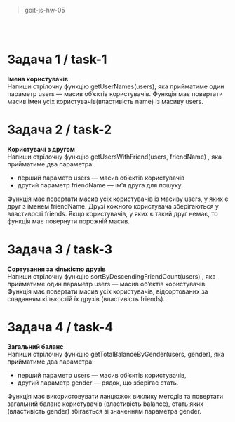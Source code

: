 <blockquote>goit-js-hw-05</blockquote><br><br>

<h1>Задача 1 / task-1</h1>
<p><strong>Імена користувачів</strong> <br>
Напиши стрілочну функцію getUserNames(users), яка прийматиме один параметр users — масив об’єктів користувачів. Функція має повертати масив імен усіх користувачів(властивість name) із масиву users.</p>

<h1>Задача 2 / task-2</h1>
<p><strong>Користувачі з другом</strong><br>
Напиши стрілочну функцію getUsersWithFriend(users, friendName) , яка прийматиме два параметра:</p>
<ul>
    <li>перший параметр users — масив об’єктів користувачів</li>
    <li>другий параметр friendName — ім’я друга для пошуку.</li>
</ul>
<p>Функція має повертати масив усіх користувачів із масиву users, у яких є друг з іменем friendName. Друзі кожного користувача зберігаються у властивості friends. Якщо користувачів, у яких є такий друг немає, то функція має повернути порожній масив.</p>

<h1>Задача 3 / task-3</h1>

<p> <strong>Сортування за кількістю друзів</strong> <br>
Напиши стрілочну функцію sortByDescendingFriendCount(users) , яка прийматиме один параметр users — масив об’єктів користувачів. Функція має повертати масив усіх користувачів, відсортованих за спаданням кількостій їх друзів (властивість friends).</p>

<h1>Задача 4 / task-4</h1>
<p><strong>Загальний баланс</strong> <br>
Напиши стрілочну функцію getTotalBalanceByGender(users, gender), яка прийматиме два параметра:</p>
<ul>
    <li>перший параметр users — масив об’єктів користувачів,</li>
    <li>другий параметр gender — рядок, що зберігає стать.</li>
</ul>
<p>Функція має використовувати ланцюжок виклику методів та повертати загальний баланс користувачів (властивість balance), стать яких (властивість gender) збігається зі значенням параметра gender.</p>
